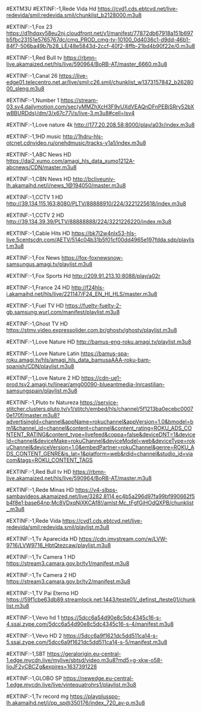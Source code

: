 #EXTM3U
#EXTINF:-1,Rede Vida Hd 
https://cvd1.cds.ebtcvd.net/live-redevida/smil:redevida.smil/chunklist_b2128000.m3u8

#EXTINF:-1,Fox 23 
https://d1hdqxv58eu2nj.cloudfront.net/v1/manifest/77872db67918a151b697b5fbc23151e5765767dc/cmg_PROD_cmg-tv-10100_0d4036c1-d9dd-46b1-84f7-506ba49b7b28_LE/48e5843d-2ccf-40f2-8ffb-21bd4b90f22e/0.m3u8

#EXTINF:-1,Red Bull tv 
https://rbmn-live.akamaized.net/hls/live/590964/BoRB-AT/master_6660.m3u8

#EXTINF:-1,Canal 26 
https://live-edge01.telecentro.net.ar/live/smil:c26.smil/chunklist_w1373157842_b2628000_sleng.m3u8

#EXTINF:-1,Number 1 
https://stream-03.sv4.dailymotion.com/sec(yMMZhXcH3F9vUXdVEAQnDFnPEBjSRry52bXwBBURDds)/dm/3/x67c77j/s/live-3.m3u8#cell=lsv4

#EXTINF:-1,Love nature 4k
http://177.20.208.58:8000/play/a03r/index.m3u8

#EXTINF:-1,1HD music
http://1hdru-hls-otcnet.cdnvideo.ru/onehdmusic/tracks-v1a1/index.m3u8

#EXTINF:-1,ABC News HD
https://dai2.xumo.com/amagi_hls_data_xumo1212A-abcnews/CDN/master.m3u8

#EXTINF:-1,CBN News HD
http://bcliveuniv-lh.akamaihd.net/i/news_1@194050/master.m3u8

#EXTINF:-1,CCTV 1 HD
http://39.134.115.163:8080/PLTV/88888910/224/3221225618/index.m3u8

#EXTINF:-1,CCTV 2 HD
http://39.134.39.39/PLTV/88888888/224/3221226220/index.m3u8

#EXTINF:-1,Cable Hits HD
https://bk7l2w4nlx53-hls-live.5centscdn.com/AETV/514c04b31b5f01cf00dd4965e197fdda.sdp/playlist.m3u8

#EXTINF:-1,Fox News
https://fox-foxnewsnow-samsungus.amagi.tv/playlist.m3u8

#EXTINF:-1,Fox Sports Hd
http://209.91.213.10:8088/play/a02r

#EXTINF:-1,France 24 HD
http://f24hls-i.akamaihd.net/hls/live/221147/F24_EN_HI_HLS/master.m3u8

#EXTINF:-1,Fuel TV HD
https://fueltv-fueltv-2-gb.samsung.wurl.com/manifest/playlist.m3u8

#EXTINF:-1,Ghost TV HD
https://stmv.video.expressolider.com.br/ghostv/ghostv/playlist.m3u8

#EXTINF:-1,Love Nature HD
http://bamus-eng-roku.amagi.tv/playlist.m3u8

#EXTINF:-1,Love Nature Latin
https://bamus-spa-roku.amagi.tv/hls/amagi_hls_data_bamusaAAA-roku-bam-spanish/CDN/playlist.m3u8

#EXTINF;-1,Love Nature 2 HD
https://cdn-ue1-prod.tsv2.amagi.tv/linear/amg00090-blueantmedia-lnrcastilian-samsungspain/playlist.m3u8

#EXTINF:-1,Pluto tv Natureza
https://service-stitcher.clusters.pluto.tv/v1/stitch/embed/hls/channel/5f1213ba0ecebc00070e170f/master.m3u8?advertisingId=channel&appName=rokuchannel&appVersion=1.0&bmodel=bm1&channel_id=channel&content=channel&content_rating=ROKU_ADS_CONTENT_RATING&content_type=livefeed&coppa=false&deviceDNT=1&deviceId=channel&deviceMake=rokuChannel&deviceModel=web&deviceType=rokuChannel&deviceVersion=1.0&embedPartner=rokuChannel&genre=ROKU_ADS_CONTENT_GENRE&is_lat=1&platform=web&rdid=channel&studio_id=viacom&tags=ROKU_CONTENT_TAGS

#EXTINF:-1,Red Bull tv HD
https://rbmn-live.akamaized.net/hls/live/590964/BoRB-AT/master.m3u8

#EXTINF:-1,Rede Minas HD
https://v4-slbps-sambavideos.akamaized.net/live/3282,8114,ec4b5a296d97fa99bf990662f5b4f8e1;base64np;Mc8VDxqNjXKCAf8!/amlst:Mc_tFgfGiHOdQXPB/chunklist_.m3u8

#EXTINF:-1,Rede Vida 
https://cvd1.cds.ebtcvd.net/live-redevida/smil:redevida.smil/playlist.m3u8

#EXTINF:-1,Tv Aparecida HD
https://cdn.jmvstream.com/w/LVW-9716/LVW9716_HbtQtezcaw/playlist.m3u8

#EXTINF:-1,Tv Camera 1 HD
https://stream3.camara.gov.br/tv1/manifest.m3u8

#EXTINF:-1,Tv Camera 2 HD
https://stream3.camara.gov.br/tv2/manifest.m3u8

#EXTINF:-1,TV Pai Eterno HD
https://59f1cbe63db89.streamlock.net:1443/teste01/_definst_/teste01/chunklist.m3u8

#EXTINF:-1,Vevo hd 1
https://5dcc6a54d90e8c5dc4345c16-s-4.ssai.zype.com/5dcc6a54d90e8c5dc4345c16-s-4/manifest.m3u8

#EXTINF:-1,Vevo HD 2
https://5dcc6a9f1621dc5dd511ca14-s-5.ssai.zype.com/5dcc6a9f1621dc5dd511ca14-s-5/manifest.m3u8

#EXTINF:-1,SBT
https://geralorigin.eu-central-1.edge.mycdn.live/mylive/sbtsd/video.m3u8?md5=g-xkw-o58-IioJF2yCBCZg&expires=1637391228

#EXTINF:-1,GLOBO SP
https://newedge.eu-central-1.edge.mycdn.live/live/vintequatrohrs1/playlist.m3u8

#EXTINF:-1,Tv record mg
https://playplusspo-lh.akamaihd.net/i/pp_sp@350176/index_720_av-p.m3u8
